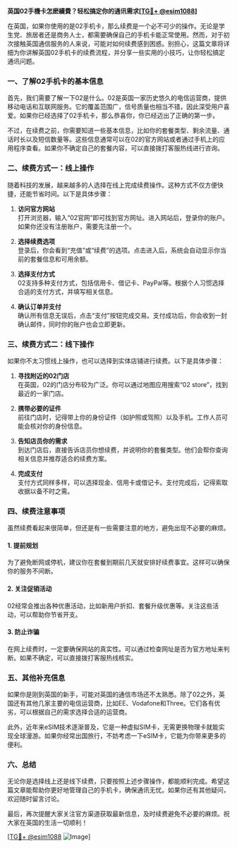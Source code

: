**英国02手機卡怎麽續費？轻松搞定你的通讯需求[[TG💪+ @esim1088](https://t.me/s/esim1088)]**

在英国，如果你使用的是02手机卡，那么续费是一个必不可少的操作。无论是学生党、旅居者还是商务人士，都需要确保自己的手机卡能正常使用。然而，对于初次接触英国通信服务的人来说，可能对如何续费感到困惑。别担心，这篇文章将详细为你讲解英国02手机卡的续费流程，并分享一些实用的小技巧，让你轻松搞定通讯问题。

### 一、了解02手机卡的基本信息

首先，我们需要了解一下02是什么。02是英国一家历史悠久的电信运营商，提供移动电话和互联网服务。它的覆盖范围广，信号质量也相当不错，因此深受用户喜爱。如果你已经选择了02手机卡，那么恭喜你，你已经迈出了正确的第一步。

不过，在续费之前，你需要知道一些基本信息，比如你的套餐类型、剩余流量、通话时长以及短信数量等。这些信息通常可以在02的官方网站或者通过手机上的应用程序查看。如果你不确定自己的套餐内容，可以直接拨打客服热线进行咨询。

### 二、续费方式一：线上操作

随着科技的发展，越来越多的人选择在线上完成续费操作。这种方式不仅方便快捷，还能节省时间。以下是具体步骤：

1. **访问官方网站**  
   打开浏览器，输入“02官网”即可找到官方网址。进入网站后，登录你的账户。如果你还没有注册账户，需要先注册一个。

2. **选择续费选项**  
   登录后，你会看到“充值”或“续费”的选项。点击进入后，系统会自动显示你当前的套餐信息和可用余额。

3. **选择支付方式**  
   02支持多种支付方式，包括信用卡、借记卡、PayPal等。根据个人习惯选择合适的支付方式，并填写相关信息。

4. **确认订单并支付**  
   确认所有信息无误后，点击“支付”按钮完成交易。支付成功后，你会收到一封确认邮件，同时你的账户也会立即更新。

### 三、续费方式二：线下操作

如果你不太习惯线上操作，也可以选择到实体店铺进行续费。以下是具体步骤：

1. **寻找附近的02门店**  
   在英国，02的门店分布较为广泛。你可以通过地图应用搜索“02 store”，找到最近的一家门店。

2. **携带必要的证件**  
   前往门店时，记得带上你的身份证件（如护照或驾照）以及手机。工作人员可能会核对你的身份信息。

3. **告知店员你的需求**  
   到达门店后，直接告诉店员你想续费，并说明你的套餐类型。他们会帮你查询相关信息并推荐适合的续费方案。

4. **完成支付**  
   支付方式同样多样，可以选择现金、信用卡或借记卡。支付完成后，记得索取收据以备不时之需。

### 四、续费注意事项

虽然续费看起来很简单，但还是有一些需要注意的地方，避免出现不必要的麻烦。

#### 1. 提前规划
为了避免断网或停机，建议你在套餐到期前几天就安排好续费事宜。这样可以确保你的服务不间断。

#### 2. 关注促销活动
02经常会推出各种优惠活动，比如新用户折扣、套餐升级优惠等。关注这些活动，可以帮助你节省开支。

#### 3. 防止诈骗
在网上续费时，一定要确保网站的真实性。可以通过检查网址是否为官方地址来判断。如果不确定，可以直接拨打客服热线核实。

### 五、其他补充信息

如果你是刚到英国的新手，可能对英国的通信市场还不太熟悉。除了02之外，英国还有其他几家主要的电信运营商，比如EE、Vodafone和Three。它们各有优劣，可以根据自己的需求选择合适的运营商。

此外，近年来eSIM技术逐渐普及，它是一种虚拟SIM卡，无需更换物理卡就能实现全球漫游。如果你经常出国旅行，不妨考虑一下eSIM卡，它能为你带来更多的便利。

### 六、总结

无论你是选择线上还是线下续费，只要按照上述步骤操作，都能顺利完成。希望这篇文章能帮助你更好地管理自己的手机卡，确保通讯无忧。如果你还有其他疑问，欢迎随时留言讨论。

最后，再次提醒大家关注官方渠道获取最新信息，及时续费避免不必要的麻烦。祝大家在英国的生活一切顺利！

[[TG💪+ @esim1088](https://t.me/s/esim1088) ![Image](https://i.postimg.cc/4NQfJmqS/Snipaste-2025-05-13-00-14-12.png)]